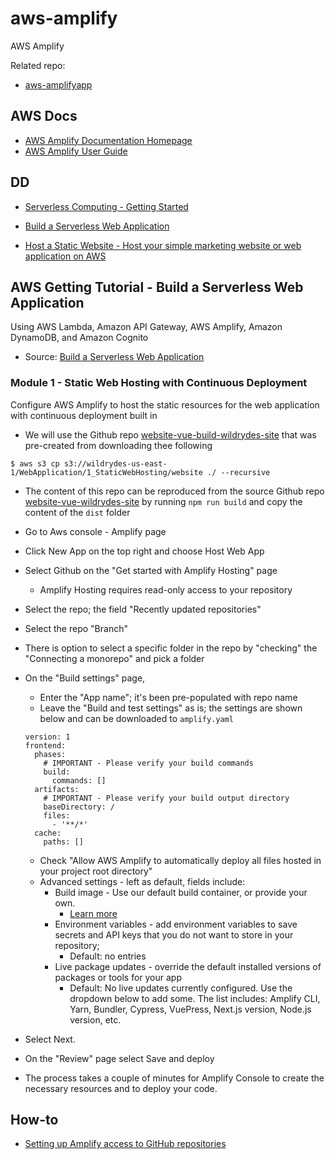 # aws-amplify

AWS Amplify

Related repo:
- [aws-amplifyapp](https://github.com/gabepublic/aws-amplifyapp)

## AWS Docs

- [AWS Amplify Documentation Homepage](https://docs.aws.amazon.com/amplify/index.html)
- [AWS Amplify User Guide](https://docs.aws.amazon.com/amplify/latest/userguide/welcome.html)


## DD

- [Serverless Computing - Getting Started](https://aws.amazon.com/serverless/getting-started/?nc=sn&loc=2&serverless.sort-by=item.additionalFields.createdDate&serverless.sort-order=desc)

- [Build a Serverless Web Application](https://aws.amazon.com/getting-started/hands-on/build-serverless-web-app-lambda-apigateway-s3-dynamodb-cognito/)

- [Host a Static Website - Host your simple marketing website or web application on AWS](https://aws.amazon.com/getting-started/hands-on/host-static-website/)


## AWS Getting Tutorial - Build a Serverless Web Application
Using AWS Lambda, Amazon API Gateway, AWS Amplify, Amazon DynamoDB, 
and Amazon Cognito 

- Source: [Build a Serverless Web Application](https://aws.amazon.com/getting-started/hands-on/build-serverless-web-app-lambda-apigateway-s3-dynamodb-cognito/module-1/)
    
### Module 1 - Static Web Hosting with Continuous Deployment

Configure AWS Amplify to host the static resources for the web application
with continuous deployment built in

- We will use the Github repo [website-vue-build-wildrydes-site](https://github.com/gabepublic/website-vue-build-wildrydes-site)
  that was pre-created from downloading thee following
```
$ aws s3 cp s3://wildrydes-us-east-1/WebApplication/1_StaticWebHosting/website ./ --recursive
```
  - The content of this repo can be reproduced from the source Github repo
    [website-vue-wildrydes-site](https://github.com/gabepublic/website-vue-wildrydes-site)
    by running `npm run build` and copy the content of the `dist` folder

- Go to Aws console - Amplify page
- Click New App on the top right and choose Host Web App
- Select Github on the "Get started with Amplify Hosting" page
  - Amplify Hosting requires read-only access to your repository
- Select the repo; the field "Recently updated repositories"
- Select the repo "Branch"
- There is option to select a specific folder in the repo by "checking"
  the "Connecting a monorepo" and pick a folder
- On the "Build settings" page,
  - Enter the "App name"; it's been pre-populated with repo name
  - Leave the "Build and test settings" as is; the settings are shown
    below and can be downloaded to `amplify.yaml`
  ```
  version: 1
  frontend:
    phases:
      # IMPORTANT - Please verify your build commands
      build:
        commands: []
    artifacts:
      # IMPORTANT - Please verify your build output directory
      baseDirectory: /
      files:
        - '**/*'
    cache:
      paths: []  
  ```
  - Check "Allow AWS Amplify to automatically deploy all files hosted in
    your project root directory"
  - Advanced settings - left as default, fields include:
    - Build image - Use our default build container, or provide your own.
      - [Learn more](https://docs.aws.amazon.com/amplify/latest/userguide/custom-build-image.html)
    - Environment variables - add environment variables to save secrets 
      and API keys that you do not want to store in your repository;
      - Default: no entries
    - Live package updates - override the default installed versions of 
      packages or tools for your app
      - Default: No live updates currently configured. Use the dropdown 
        below to add some. The list includes: Amplify CLI, Yarn, Bundler,
        Cypress, VuePress, Next.js version, Node.js version, etc.
- Select Next.
- On the "Review" page select Save and deploy
- The process takes a couple of minutes for Amplify Console to create 
  the necessary resources and to deploy your code.



## How-to

- [Setting up Amplify access to GitHub repositories](https://docs.aws.amazon.com/amplify/latest/userguide/setting-up-GitHub-access.html)
